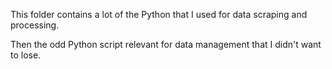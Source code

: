 This folder contains a lot of the Python that I used for data scraping and processing. 

Then the odd Python script relevant for data management that I didn't want to lose.